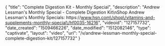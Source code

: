 {
    "title": "Complete Digestion Kit - Monthly Special",
    "description": "Andrew Lessman's Monthly Special - Complete Digestion Kit\nShop Andrew Lessman's Monthly Specials: https:\/\/www.hsn.com\/shop\/vitamins-and-supplements-monthly-special\/hf0035-16216",
    "videoid": "127157732",
    "date_created": "1509466226",
    "date_modified": "1512082146",
    "type": "captivate",
    "layout": "video",
    "url": "\/v\/andrew-lessman-monthly-special-complete-digestion-kit\/127157732"
}